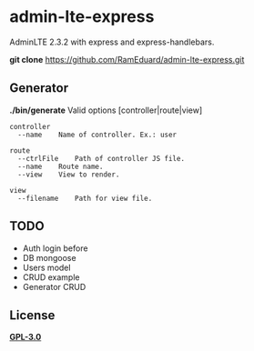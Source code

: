# admin-lte-express

AdminLTE 2.3.2 with express and express-handlebars.

**git clone**
https://github.com/RamEduard/admin-lte-express.git

## Generator
**./bin/generate**
Valid options [controller|route|view]

	controller
	  --name	Name of controller. Ex.: user

	route
	  --ctrlFile	Path of controller JS file.
	  --name	Route name.
	  --view	View to render.

	view
	  --filename	Path for view file.
	  
## TODO
* Auth login before
* DB mongoose
* Users model
* CRUD example
* Generator CRUD

## License
[**GPL-3.0**](https://github.com/RamEduard/admin-lte-express/blob/master/LICENSE.md)
